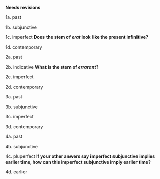 **Needs revisions**

1a. past

1b. subjunctive

1c. imperfect **Does the stem of *erat* look like the present infinitive?**

1d. contemporary


2a. past

2b. indicative **What is the stem of *errarent*?**

2c. imperfect

2d. contemporary

3a. past

3b. subjunctive

3c. imperfect

3d. contemporary

4a. past

4b. subjunctive

4c. pluperfect **If your other anwers say imperfect subjunctive implies earlier time, how can this imperfect subjunctive imply earlier time?**

4d. earlier
